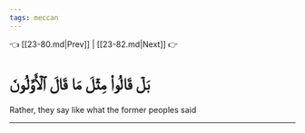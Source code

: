 ```yaml
---
tags: meccan
---
```


👈 [[23-80.md|Prev]] | [[23-82.md|Next]] 👉

# بَلۡ قَالُواْ مِثۡلَ مَا قَالَ ٱلۡأَوَّلُونَ

Rather, they say like what the former peoples said

---

